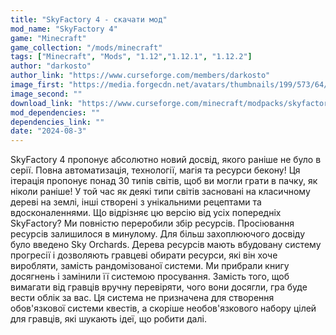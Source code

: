 ```yaml
---
title: "SkyFactory 4 - скачати мод"
mod_name: "SkyFactory 4"
game: "Minecraft"
game_collection: "/mods/minecraft"
tags: ["Minecraft", "Mods", "1.12","1.12.1", "1.12.2"]
author: "darkosto"
author_link: "https://www.curseforge.com/members/darkosto"
image_first: "https://media.forgecdn.net/avatars/thumbnails/199/573/64/64/636907930795697123.png"
image_second: ""
download_link: "https://www.curseforge.com/minecraft/modpacks/skyfactory-4/files/all?page=1&amp;pageSize=20"
mod_dependencies: ""
dependencies_link: ""
date: "2024-08-3"
---
```


SkyFactory 4 пропонує абсолютно новий досвід, якого раніше не було в серії. Повна автоматизація, технології, магія та ресурси бекону! Ця ітерація пропонує понад 30 типів світів, щоб ви могли грати в пачку, як ніколи раніше! У той час як деякі типи світів засновані на класичному дереві на землі, інші створені з унікальними рецептами та вдосконаленнями.
Що відрізняє цю версію від усіх попередніх SkyFactory? Ми повністю переробили збір ресурсів. Просіювання ресурсів залишилося в минулому. Для більш захоплюючого досвіду було введено Sky Orchards. Дерева ресурсів мають вбудовану систему прогресії і дозволяють гравцеві обирати ресурси, які він хоче виробляти, замість рандомізованої системи. Ми прибрали книгу досягнень і замінили її системою просування. Замість того, щоб вимагати від гравців вручну перевіряти, чого вони досягли, гра буде вести облік за вас. Ця система не призначена для створення обов'язкової системи квестів, а скоріше необов'язкового набору цілей для гравців, які шукають ідеї, що робити далі.